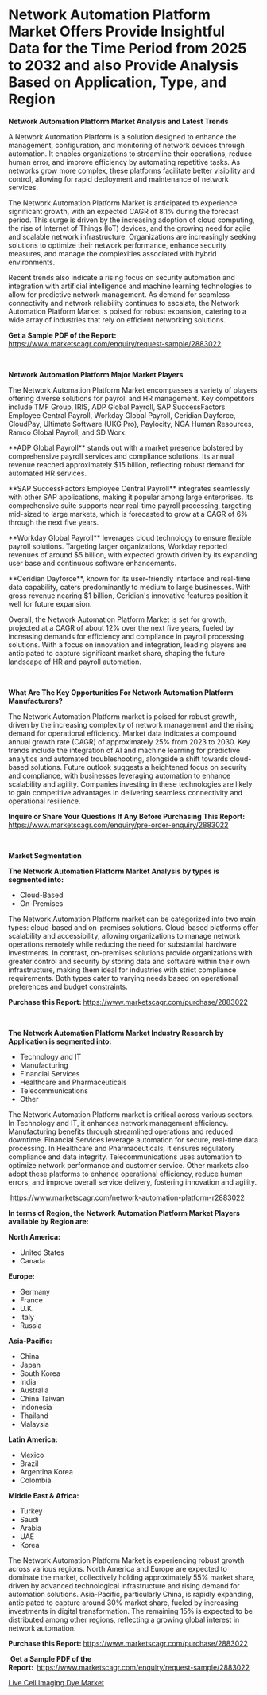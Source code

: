 <p><h1>Network Automation Platform Market Offers Provide Insightful Data for the Time Period from 2025 to 2032 and also Provide Analysis Based on Application, Type, and Region</h1></p><p><strong>Network Automation Platform Market Analysis and Latest Trends</strong></p>
<p><p>A Network Automation Platform is a solution designed to enhance the management, configuration, and monitoring of network devices through automation. It enables organizations to streamline their operations, reduce human error, and improve efficiency by automating repetitive tasks. As networks grow more complex, these platforms facilitate better visibility and control, allowing for rapid deployment and maintenance of network services.</p><p>The Network Automation Platform Market is anticipated to experience significant growth, with an expected CAGR of 8.1% during the forecast period. This surge is driven by the increasing adoption of cloud computing, the rise of Internet of Things (IoT) devices, and the growing need for agile and scalable network infrastructure. Organizations are increasingly seeking solutions to optimize their network performance, enhance security measures, and manage the complexities associated with hybrid environments. </p><p>Recent trends also indicate a rising focus on security automation and integration with artificial intelligence and machine learning technologies to allow for predictive network management. As demand for seamless connectivity and network reliability continues to escalate, the Network Automation Platform Market is poised for robust expansion, catering to a wide array of industries that rely on efficient networking solutions.</p></p>
<p><strong>Get a Sample PDF of the Report:&nbsp;</strong> <a href="https://www.marketscagr.com/enquiry/request-sample/2883022?utm_campaign=2462&utm_medium=2&utm_source=Github&utm_content=ia&utm_term=13032025&utm_id=network-automation-platform">https://www.marketscagr.com/enquiry/request-sample/2883022</a></p>
<p>&nbsp;</p>
<p><strong>Network Automation Platform Major Market Players</strong></p>
<p><p>The Network Automation Platform Market encompasses a variety of players offering diverse solutions for payroll and HR management. Key competitors include TMF Group, IRIS, ADP Global Payroll, SAP SuccessFactors Employee Central Payroll, Workday Global Payroll, Ceridian Dayforce, CloudPay, Ultimate Software (UKG Pro), Paylocity, NGA Human Resources, Ramco Global Payroll, and SD Worx. </p><p>**ADP Global Payroll** stands out with a market presence bolstered by comprehensive payroll services and compliance solutions. Its annual revenue reached approximately $15 billion, reflecting robust demand for automated HR services.</p><p>**SAP SuccessFactors Employee Central Payroll** integrates seamlessly with other SAP applications, making it popular among large enterprises. Its comprehensive suite supports near real-time payroll processing, targeting mid-sized to large markets, which is forecasted to grow at a CAGR of 6% through the next five years.</p><p>**Workday Global Payroll** leverages cloud technology to ensure flexible payroll solutions. Targeting larger organizations, Workday reported revenues of around $5 billion, with expected growth driven by its expanding user base and continuous software enhancements.</p><p>**Ceridian Dayforce**, known for its user-friendly interface and real-time data capability, caters predominantly to medium to large businesses. With gross revenue nearing $1 billion, Ceridian's innovative features position it well for future expansion.</p><p>Overall, the Network Automation Platform Market is set for growth, projected at a CAGR of about 12% over the next five years, fueled by increasing demands for efficiency and compliance in payroll processing solutions. With a focus on innovation and integration, leading players are anticipated to capture significant market share, shaping the future landscape of HR and payroll automation.</p></p>
<p>&nbsp;</p>
<p><strong>What Are The Key Opportunities For Network Automation Platform Manufacturers?</strong></p>
<p><p>The Network Automation Platform market is poised for robust growth, driven by the increasing complexity of network management and the rising demand for operational efficiency. Market data indicates a compound annual growth rate (CAGR) of approximately 25% from 2023 to 2030. Key trends include the integration of AI and machine learning for predictive analytics and automated troubleshooting, alongside a shift towards cloud-based solutions. Future outlook suggests a heightened focus on security and compliance, with businesses leveraging automation to enhance scalability and agility. Companies investing in these technologies are likely to gain competitive advantages in delivering seamless connectivity and operational resilience.</p></p>
<p><strong>Inquire or Share Your Questions If Any Before Purchasing This Report:</strong> <a href="https://www.marketscagr.com/enquiry/pre-order-enquiry/2883022?utm_campaign=2462&utm_medium=2&utm_source=Github&utm_content=ia&utm_term=13032025&utm_id=network-automation-platform">https://www.marketscagr.com/enquiry/pre-order-enquiry/2883022</a></p>
<p>&nbsp;</p>
<p><strong>Market Segmentation</strong></p>
<p><strong>The Network Automation Platform Market Analysis by types is segmented into:</strong></p>
<p><ul><li>Cloud-Based</li><li>On-Premises</li></ul></p>
<p><p>The Network Automation Platform market can be categorized into two main types: cloud-based and on-premises solutions. Cloud-based platforms offer scalability and accessibility, allowing organizations to manage network operations remotely while reducing the need for substantial hardware investments. In contrast, on-premises solutions provide organizations with greater control and security by storing data and software within their own infrastructure, making them ideal for industries with strict compliance requirements. Both types cater to varying needs based on operational preferences and budget constraints.</p></p>
<p><strong>Purchase this Report:&nbsp;</strong><a href="https://www.marketscagr.com/purchase/2883022?utm_campaign=2462&utm_medium=2&utm_source=Github&utm_content=ia&utm_term=13032025&utm_id=network-automation-platform">https://www.marketscagr.com/purchase/2883022</a></p>
<p>&nbsp;</p>
<p><strong>The Network Automation Platform Market Industry Research by Application is segmented into:</strong></p>
<p><ul><li>Technology and IT</li><li>Manufacturing</li><li>Financial Services</li><li>Healthcare and Pharmaceuticals</li><li>Telecommunications</li><li>Other</li></ul></p>
<p><p>The Network Automation Platform market is critical across various sectors. In Technology and IT, it enhances network management efficiency. Manufacturing benefits through streamlined operations and reduced downtime. Financial Services leverage automation for secure, real-time data processing. In Healthcare and Pharmaceuticals, it ensures regulatory compliance and data integrity. Telecommunications uses automation to optimize network performance and customer service. Other markets also adopt these platforms to enhance operational efficiency, reduce human errors, and improve overall service delivery, fostering innovation and agility.</p></p>
<p><a href="https://www.marketscagr.com/network-automation-platform-r2883022?utm_campaign=2462&utm_medium=2&utm_source=Github&utm_content=ia&utm_term=13032025&utm_id=network-automation-platform">&nbsp;https://www.marketscagr.com/network-automation-platform-r2883022</a></p>
<p><strong>In terms of Region, the Network Automation Platform Market Players available by Region are:</strong></p>
<p>
    <p> <strong> North America: </strong>
        <ul>
            <li>United States</li>
            <li>Canada</li>
        </ul>
        </p> 
    <p> <strong> Europe: </strong>
        <ul>
            <li>Germany</li>
            <li>France</li>
            <li>U.K.</li>
            <li>Italy</li>
            <li>Russia</li>
        </ul>
        </p> 
    <p> <strong> Asia-Pacific: </strong>
        <ul>
            <li>China</li>
            <li>Japan</li>
            <li>South Korea</li>
            <li>India</li>
            <li>Australia</li>
            <li>China Taiwan</li>
            <li>Indonesia</li>
            <li>Thailand</li>
            <li>Malaysia</li>
        </ul>
        </p> 
    <p> <strong> Latin America: </strong>
        <ul>
            <li>Mexico</li>
            <li>Brazil</li>
            <li>Argentina Korea</li>
            <li>Colombia</li>
        </ul>
        </p> 
    <p> <strong> Middle East & Africa: </strong>
        <ul>
            <li>Turkey</li>
            <li>Saudi</li>
            <li>Arabia</li>
            <li>UAE</li>
            <li>Korea</li>
        </ul>
    </p>
    </p>
<p><p>The Network Automation Platform Market is experiencing robust growth across various regions. North America and Europe are expected to dominate the market, collectively holding approximately 55% market share, driven by advanced technological infrastructure and rising demand for automation solutions. Asia-Pacific, particularly China, is rapidly expanding, anticipated to capture around 30% market share, fueled by increasing investments in digital transformation. The remaining 15% is expected to be distributed among other regions, reflecting a growing global interest in network automation.</p></p>
<p><strong>Purchase this Report: </strong><a href="https://www.marketscagr.com/purchase/2883022?utm_campaign=2462&utm_medium=2&utm_source=Github&utm_content=ia&utm_term=13032025&utm_id=network-automation-platform">https://www.marketscagr.com/purchase/2883022</a></p>
<p>&nbsp;<strong>Get a Sample PDF of the Report:&nbsp;&nbsp;</strong><a href="https://www.marketscagr.com/enquiry/request-sample/2883022?utm_campaign=2462&utm_medium=2&utm_source=Github&utm_content=ia&utm_term=13032025&utm_id=network-automation-platform">https://www.marketscagr.com/enquiry/request-sample/2883022</a></p>
<p><strong></strong></p>
<p><p><a href="https://github.com/kathiestrine5ty/Market-Research-Report-List-1/blob/main/live-cell-imaging-dye-market.md?utm_campaign=2462&utm_medium=2&utm_source=Github&utm_content=ia&utm_term=13032025&utm_id=network-automation-platform">Live Cell Imaging Dye Market</a></p></p>